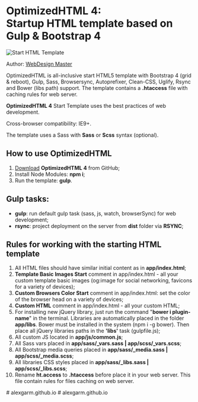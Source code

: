 <h1><strong>OptimizedHTML 4:</strong> <br>Startup HTML template based on Gulp & Bootstrap 4</h1>

<p>
	<img src="https://raw.githubusercontent.com/agragregra/OptimizedHTML-4/master/app/img/preview.jpg" alt="Start HTML Template">
</p>

<p>Author: <a href="http://webdesign-master.ru" target="_blank">WebDesign Master</a></p>

<p>OptimizedHTML is all-inclusive start HTML5 template with Bootstrap 4 (grid & reboot), Gulp, Sass, Browsersync, Autoprefixer, Clean-CSS, Uglify, Rsync and Bower (libs path) support. The template contains a <strong>.htaccess</strong> file with caching rules for web server.</p>

<p><strong>OptimizedHTML 4</strong> Start Template uses the best practices of web development.</p>

<p>Cross-browser compatibility: IE9+.</p>

<p>The template uses a Sass with <strong>Sass</strong> or <strong>Scss</strong> syntax (optional).</p>

<h2>How to use OptimizedHTML</h2>

<ol>
	<li><a href="https://github.com/agragregra/OptimizedHTML-4/archive/master.zip">Download</a> <strong>OptimizedHTML 4</strong> from GitHub;</li>
	<li>Install Node Modules: <strong>npm i</strong>;</li>
	<li>Run the template: <strong>gulp</strong>.</li>
</ol>

<h2>Gulp tasks:</h2>

<ul>
	<li><strong>gulp</strong>: run default gulp task (sass, js, watch, browserSync) for web development;</li>
	<li><strong>rsync</strong>: project deployment on the server from <strong>dist</strong> folder via <strong>RSYNC</strong>;</li>
</ul>

<h2>Rules for working with the starting HTML template</h2>

<ol>
	<li>All HTML files should have similar initial content as in <strong>app/index.html</strong>;</li>
	<li><strong>Template Basic Images Start</strong> comment in app/index.html - all your custom template basic images (og:image for social networking, favicons for a variety of devices);</li>
	<li><strong>Custom Browsers Color Start</strong> comment in app/index.html: set the color of the browser head on a variety of devices;</li>
	<li><strong>Custom HTML</strong> comment in app/index.html - all your custom HTML;</li>
	<li>For installing new jQuery library, just run the command "<strong>bower i plugin-name</strong>" in the terminal. Libraries are automatically placed in the folder <strong>app/libs</strong>. Bower must be installed in the system (npm i -g bower). Then place all jQuery libraries paths in the <strong>'libs'</strong> task (gulpfile.js);</li>
	<li>All custom JS located in <strong>app/js/common.js</strong>;</li>
	<li>All Sass vars placed in <strong>app/sass/_vars.sass | app/scss/_vars.scss</strong>;</li>
	<li>All Bootstrap media queries placed in <strong>app/sass/_media.sass | app/scss/_media.scss</strong>;</li>
	<li>All libraries CSS styles placed in <strong>app/sass/_libs.sass | app/scss/_libs.scss</strong>;</li>
	<li>Rename <strong>ht.access</strong> to <strong>.htaccess</strong> before place it in your web server. This file contain rules for files caching on web server.</li>
</ol>
#   a l e x g a r m . g i t h u b . i o  
 #   a l e x g a r m . g i t h u b . i o  
 